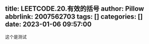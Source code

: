 title: LEETCODE.20.有效的括号
author: Pillow
abbrlink: 2007562703
tags: []
categories: []
date: 2023-01-06 09:57:00
---
这个是测试